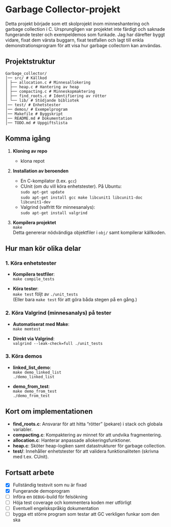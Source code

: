 # Garbage Collector-projekt

Detta projekt började som ett skolprojekt inom minneshantering och garbage collection i C.
Ursprungligen var projektet inte färdigt och saknade fungerande tester och exempeldemos som funkade.
Jag har därefter byggt vidare, fixat dem värsta buggarn, fixat testfallen och lagt till enkla demonstrationsprogram
för att visa hur garbage collectorn kan användas.

## Projektstruktur

```
Garbage_collector/
│── src/ # Källkod
│ ├── allocation.c # Minnesallokering
│ ├── heap.c # Hantering av heap
│ ├── compacting.c # Minneskopmaktering
│ ├── find_roots.c # Identifiering av rötter
│ └── lib/ # Stödjande bibliotek
│── test/ # Enhetstester
│── demos/ # Exempelprogram
│── Makefile # Byggskript
│── README.md # Dokumentation
│── TODO.md # Uppgiftslista
```

## Komma igång

1. **Kloning av repo**

   - klona repot

2. **Installation av beroenden**

   - En C-kompilator (t.ex. `gcc`)
   - CUnit (om du vill köra enhetstester). På Ubuntu:  
     `sudo apt-get update`  
     `sudo apt-get install gcc make libcunit1 libcunit1-doc libcunit1-dev`
   - Valgrind (valfritt för minnesanalys):  
     `sudo apt-get install valgrind`

3. **Kompilera projektet**  
   `make`  
   Detta genererar nödvändiga objektfiler i `obj/` samt kompilerar källkoden.

## Hur man kör olika delar

### 1. Köra enhetstester

- **Kompilera testfiler**:  
  `make compile_tests`

- **Köra tester**:  
  `make test` följt av `./unit_tests`  
  (Eller bara `make test` för att göra båda stegen på en gång.)

### 2. Köra Valgrind (minnesanalys) på tester

- **Automatiserat med Make**:  
  `make memtest`

- **Direkt via Valgrind**:  
  `valgrind --leak-check=full ./unit_tests`

### 3. Köra demos

- **linked_list_demo**:  
  `make demo_linked_list`  
  `./demo_linked_list`

- **demo_from_test**:  
  `make demo_from_test`  
  `./demo_from_test`

## Kort om implementationen

- **find_roots.c**: Ansvarar för att hitta “rötter” (pekare) i stack och globala variabler.
- **compacting.c**: Kompaktering av minnet för att undvika fragmentering.
- **allocation.c**: Hanterar anpassade allokeringsfunktioner.
- **heap.c**: Sköter heap-logiken samt datastrukturer för garbage collection.
- **test/**: Innehåller enhetstester för att validera funktionaliteten (skrivna med t.ex. CUnit).

## Fortsatt arbete

- [x] Fullständig testsvit som nu är fixad
- [x] Fungerande demoprogram
- [ ] Införa en `DEBUG`-build för felsökning
- [ ] Höja test coverage och kommentera koden mer utförligt
- [ ] Eventuell engelskspråkig dokumentation
- [ ] bygga ett större program som testar att GC verkligen funkar som den ska
